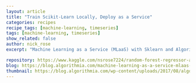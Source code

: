 ```yaml
---
layout: article
title: "Train Scikit-Learn Locally, Deploy as a Service"
categories: recipes
recipe_tags: [machine-learning, timeseries]
tags: [machine-learning, timeseries]
show_related: false
author: nick_rose
excerpt: "Machine Learning as a Service (MLaaS) with Sklearn and Algorithmia."

repository: https://www.kaggle.com/nsrose7224/random-forest-regressor-accuracy-0-91
blog: https://blog.algorithmia.com/machine-learning-as-a-service-mlaas-with-sklearn-and-algorithmia/
thumbnail: https://blog.algorithmia.com/wp-content/uploads/2017/08/algorithmia_scikit-1.png
---
```

